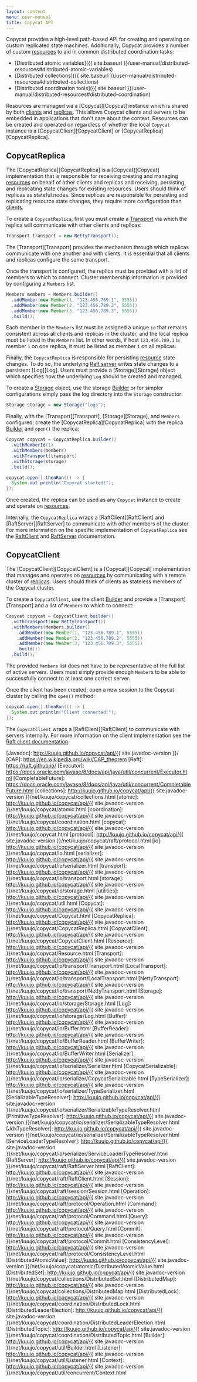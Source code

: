 ```yaml
---
layout: content
menu: user-manual
title: Copycat API
---
```


Copycat provides a high-level path-based API for creating and operating on custom replicated state machines. Additionally, Copycat provides a number of custom [resources](#resources) to aid in common distributed coordination tasks:

* [Distributed atomic variables]({{ site.baseurl }}/user-manual/distributed-resources#distributed-atomic-variables)
* [Distributed collections]({{ site.baseurl }}/user-manual/distributed-resources#distributed-collections)
* [Distributed coordination tools]({{ site.baseurl }}/user-manual/distributed-resources#distributed-coordination)

Resources are managed via a [Copycat][Copycat] instance which is shared by both [clients](#copycatclient) and [replicas](#copycatreplica). This allows Copycat clients and servers to be embedded in applications that don't care about the context. Resources can be created and operated on regardless of whether the local `Copycat` instance is a [CopycatClient][CopycatClient] or [CopycatReplica][CopycatReplica].

## CopycatReplica

The [CopycatReplica][CopycatReplica] is a [Copycat][Copycat] implementation that is responsible for receiving creating and managing [resources](#resources) on behalf of other clients and replicas and receiving, persisting, and replicating state changes for existing resources. Users should think of replicas as stateful nodes. Since replicas are responsible for persisting and replicating resource state changes, they require more configuration than [clients](#copycatclient).

To create a `CopycatReplica`, first you must create a [Transport](#transport) via which the replica will communicate with other clients and replicas:

```java
Transport transport = new NettyTransport();
```

The [Transport][Transport] provides the mechanism through which replicas communicate with one another and with clients. It is essential that all clients and replicas configure the same transport.

Once the transport is configured, the replica must be provided with a list of members to which to connect. Cluster membership information is provided by configuring a `Members` list.

```java
Members members = Members.builder()
  .addMember(new Member(1, "123.456.789.1", 5555))
  .addMember(new Member(2, "123.456.789.2", 5555))
  .addMember(new Member(3, "123.456.789.3", 5555))
  .build();
```

Each member in the `Members` list must be assigned a unique `id` that remains consistent across all clients and replicas in the cluster, and the local replica must be listed in the `Members` list. In other words, if host `123.456.789.1` is member `1` on one replica, it must be listed as member `1` on all replicas.

Finally, the `CopycatReplica` is responsible for persisting [resource](#resources) state changes. To do so, the underlying [Raft server](#raftserver) writes state changes to a persistent [Log][Log]. Users must provide a [Storage][Storage] object which specifies how the underlying `Log` should be created and managed.

To create a [Storage](#storage) object, use the storage [Builder](#builders) or for simpler configurations simply pass the log directory into the `Storage` constructor:

```java
Storage storage = new Storage("logs");
```

Finally, with the [Transport][Transport], [Storage][Storage], and `Members` configured, create the [CopycatReplica][CopycatReplica] with the replica [Builder](#builders) and `open()` the replica:

```java
Copycat copycat = CopycatReplica.builder()
  .withMemberId(1)
  .withMembers(members)
  .withTransport(transport)
  .withStorage(storage)
  .build();

copycat.open().thenRun(() -> {
  System.out.println("Copycat started!");
});
```

Once created, the replica can be used as any `Copycat` instance to create and operate on [resources](#resources).

Internally, the `CopycatReplica` wraps a [RaftClient][RaftClient] and [RaftServer][RaftServer] to communicate with other members of the cluster. For more information on the specific implementation of `CopycatReplica` see the [RaftClient](#raftclient) and [RaftServer](#raftserver) documentation.

## CopycatClient

The [CopycatClient][CopycatClient] is a [Copycat][Copycat] implementation that manages and operates on [resources](#resources) by communicating with a remote cluster of [replicas](#copycatreplica). Users should think of clients as stateless members of the Copycat cluster.

To create a `CopycatClient`, use the client [Builder](#builders) and provide a [Transport][Transport] and a list of `Members` to which to connect:

```java
Copycat copycat = CopycatClient.builder()
  .withTransport(new NettyTransport())
  .withMembers(Members.builder()
    .addMember(new Member(1, "123.456.789.1", 5555))
    .addMember(new Member(2, "123.456.789.2", 5555))
    .addMember(new Member(3, "123.456.789.3", 5555))
    .build())
  .build();
```

The provided `Members` list does not have to be representative of the full list of active servers. Users must simply provide enough `Member`s to be able to successfully connect to at least one correct server.

Once the client has been created, open a new session to the Copycat cluster by calling the `open()` method:

```java
copycat.open().thenRun(() -> {
  System.out.println("Client connected!");
});
```

The `CopycatClient` wraps a [RaftClient][RaftClient] to communicate with servers internally. For more information on the client implementation see the [Raft client documentation](#raftclient).

[Javadoc]: http://kuujo.github.io/copycat/api/{{ site.javadoc-version }}/
[CAP]: https://en.wikipedia.org/wiki/CAP_theorem
[Raft]: https://raft.github.io/
[Executor]: https://docs.oracle.com/javase/8/docs/api/java/util/concurrent/Executor.html
[CompletableFuture]: https://docs.oracle.com/javase/8/docs/api/java/util/concurrent/CompletableFuture.html
[collections]: http://kuujo.github.io/copycat/api/{{ site.javadoc-version }}/net/kuujo/copycat/collections.html
[atomic]: http://kuujo.github.io/copycat/api/{{ site.javadoc-version }}/net/kuujo/copycat/atomic.html
[coordination]: http://kuujo.github.io/copycat/api/{{ site.javadoc-version }}/net/kuujo/copycat/coordination.html
[copycat]: http://kuujo.github.io/copycat/api/{{ site.javadoc-version }}/net/kuujo/copycat.html
[protocol]: http://kuujo.github.io/copycat/api/{{ site.javadoc-version }}/net/kuujo/copycat/raft/protocol.html
[io]: http://kuujo.github.io/copycat/api/{{ site.javadoc-version }}/net/kuujo/copycat/io.html
[serializer]: http://kuujo.github.io/copycat/api/{{ site.javadoc-version }}/net/kuujo/copycat/io/serializer.html
[transport]: http://kuujo.github.io/copycat/api/{{ site.javadoc-version }}/net/kuujo/copycat/io/transport.html
[storage]: http://kuujo.github.io/copycat/api/{{ site.javadoc-version }}/net/kuujo/copycat/io/storage.html
[utilities]: http://kuujo.github.io/copycat/api/{{ site.javadoc-version }}/net/kuujo/copycat/util.html
[Copycat]: http://kuujo.github.io/copycat/api/{{ site.javadoc-version }}/net/kuujo/copycat/Copycat.html
[CopycatReplica]: http://kuujo.github.io/copycat/api/{{ site.javadoc-version }}/net/kuujo/copycat/CopycatReplica.html
[CopycatClient]: http://kuujo.github.io/copycat/api/{{ site.javadoc-version }}/net/kuujo/copycat/CopycatClient.html
[Resource]: http://kuujo.github.io/copycat/api/{{ site.javadoc-version }}/net/kuujo/copycat/Resource.html
[Transport]: http://kuujo.github.io/copycat/api/{{ site.javadoc-version }}/net/kuujo/copycat/io/transport/Transport.html
[LocalTransport]: http://kuujo.github.io/copycat/api/{{ site.javadoc-version }}/net/kuujo/copycat/io/transport/LocalTransport.html
[NettyTransport]: http://kuujo.github.io/copycat/api/{{ site.javadoc-version }}/net/kuujo/copycat/io/transport/NettyTransport.html
[Storage]: http://kuujo.github.io/copycat/api/{{ site.javadoc-version }}/net/kuujo/copycat/io/storage/Storage.html
[Log]: http://kuujo.github.io/copycat/api/{{ site.javadoc-version }}/net/kuujo/copycat/io/storage/Log.html
[Buffer]: http://kuujo.github.io/copycat/api/{{ site.javadoc-version }}/net/kuujo/copycat/io/Buffer.html
[BufferReader]: http://kuujo.github.io/copycat/api/{{ site.javadoc-version }}/net/kuujo/copycat/io/BufferReader.html
[BufferWriter]: http://kuujo.github.io/copycat/api/{{ site.javadoc-version }}/net/kuujo/copycat/io/BufferWriter.html
[Serializer]: http://kuujo.github.io/copycat/api/{{ site.javadoc-version }}/net/kuujo/copycat/io/serializer/Serializer.html
[CopycatSerializable]: http://kuujo.github.io/copycat/api/{{ site.javadoc-version }}/net/kuujo/copycat/io/serializer/CopycatSerializable.html
[TypeSerializer]: http://kuujo.github.io/copycat/api/{{ site.javadoc-version }}/net/kuujo/copycat/io/serializer/TypeSerializer.html
[SerializableTypeResolver]: http://kuujo.github.io/copycat/api/{{ site.javadoc-version }}/net/kuujo/copycat/io/serializer/SerializableTypeResolver.html
[PrimitiveTypeResolver]: http://kuujo.github.io/copycat/api/{{ site.javadoc-version }}/net/kuujo/copycat/io/serializer/SerializableTypeResolver.html
[JdkTypeResolver]: http://kuujo.github.io/copycat/api/{{ site.javadoc-version }}/net/kuujo/copycat/io/serializer/SerializableTypeResolver.html
[ServiceLoaderTypeResolver]: http://kuujo.github.io/copycat/api/{{ site.javadoc-version }}/net/kuujo/copycat/io/serializer/ServiceLoaderTypeResolver.html
[RaftServer]: http://kuujo.github.io/copycat/api/{{ site.javadoc-version }}/net/kuujo/copycat/raft/RaftServer.html
[RaftClient]: http://kuujo.github.io/copycat/api/{{ site.javadoc-version }}/net/kuujo/copycat/raft/RaftClient.html
[Session]: http://kuujo.github.io/copycat/api/{{ site.javadoc-version }}/net/kuujo/copycat/raft/session/Session.html
[Operation]: http://kuujo.github.io/copycat/api/{{ site.javadoc-version }}/net/kuujo/copycat/raft/protocol/Operation.html
[Command]: http://kuujo.github.io/copycat/api/{{ site.javadoc-version }}/net/kuujo/copycat/raft/protocol/Command.html
[Query]: http://kuujo.github.io/copycat/api/{{ site.javadoc-version }}/net/kuujo/copycat/raft/protocol/Query.html
[Commit]: http://kuujo.github.io/copycat/api/{{ site.javadoc-version }}/net/kuujo/copycat/raft/protocol/Commit.html
[ConsistencyLevel]: http://kuujo.github.io/copycat/api/{{ site.javadoc-version }}/net/kuujo/copycat/raft/protocol/ConsistencyLevel.html
[DistributedAtomicValue]: http://kuujo.github.io/copycat/api/{{ site.javadoc-version }}/net/kuujo/copycat/atomic/DistributedAtomicValue.html
[DistributedSet]: http://kuujo.github.io/copycat/api/{{ site.javadoc-version }}/net/kuujo/copycat/collections/DistributedSet.html
[DistributedMap]: http://kuujo.github.io/copycat/api/{{ site.javadoc-version }}/net/kuujo/copycat/collections/DistributedMap.html
[DistributedLock]: http://kuujo.github.io/copycat/api/{{ site.javadoc-version }}/net/kuujo/copycat/coordination/DistributedLock.html
[DistributedLeaderElection]: http://kuujo.github.io/copycat/api/{{ site.javadoc-version }}/net/kuujo/copycat/coordination/DistributedLeaderElection.html
[DistributedTopic]: http://kuujo.github.io/copycat/api/{{ site.javadoc-version }}/net/kuujo/copycat/coordination/DistributedTopic.html
[Builder]: http://kuujo.github.io/copycat/api/{{ site.javadoc-version }}/net/kuujo/copycat/util/Builder.html
[Listener]: http://kuujo.github.io/copycat/api/{{ site.javadoc-version }}/net/kuujo/copycat/util/Listener.html
[Context]: http://kuujo.github.io/copycat/api/{{ site.javadoc-version }}/net/kuujo/copycat/util/concurrent/Context.html